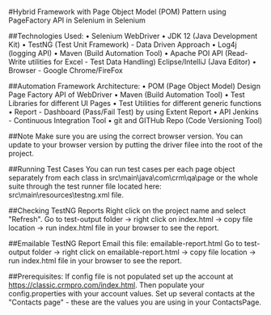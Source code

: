 #Hybrid Framework with Page Object Model (POM) Pattern using PageFactory API in Selenium in Selenium

##Technologies Used: 
• Selenium WebDriver 
• JDK 12 (Java Development Kit) 
• TestNG (Test Unit Framework) - Data Driven Approach
• Log4j (logging API) 
• Maven (Build Automation Tool) 
• Apache POI API (Read-Write utilities for Excel - Test Data Handling) Eclipse/IntelliJ (Java Editor) 
• Browser - Google Chrome/FireFox

##Automation Framework Architecture: 
• POM (Page Object Model) Design Page Factory API of WebDriver 
• Maven (Build Automation Tool) 
• Test Libraries for different UI Pages 
• Test Utilities for different generic functions 
• Report - Dashboard (Pass/Fail Test) by using Extent Report 
• API Jenkins - Continuous Integration Tool 
• git and GITHub Repo (Code Versioning Tool)

##Note
Make sure you are using the correct browser version.
You can update to your browser version by putting the driver filee into the root of the project.

##Running Test Cases
You can run test cases per each page object separately from each class in src\main\java\com\crm\qa\page or the whole suite through the test runner file located here: src\main\resources\testng.xml file.

##Checking TestNG Reports
Right click on the project name and select "Refresh".
Go to test-output folder -> right click on index.html -> copy file location -> run index.html file in your browser to see the report.

##Emailable TestNG Report
Email this file: emailable-report.html
Go to test-output folder -> right click on emailable-report.html -> copy file location -> run index.html file in your browser to see the report.

##Prerequisites: 
If config file is not populated
set up the account at https://classic.crmpro.com/index.html. Then populate your config.properties with your account values. Set up several contacts at the "Contacts page" - these are the values you are using in your ContactsPage.
